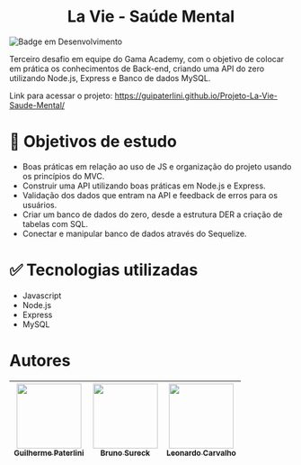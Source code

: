 <h1 align="center"> La Vie - Saúde Mental </h1>

![Badge em Desenvolvimento](http://img.shields.io/static/v1?label=STATUS&message=EM%20DESENVOLVIMENTO&color=GREEN&style=for-the-badge)

Terceiro desafio em equipe do Gama Academy, com o objetivo de colocar em prática os conhecimentos de Back-end, criando uma API do zero utilizando Node.js, Express e
Banco de dados MySQL.

Link para acessar o projeto: https://guipaterlini.github.io/Projeto-La-Vie-Saude-Mental/

# 📁 Objetivos de estudo
- Boas práticas em relação ao uso de JS e organização do projeto usando os princípios do MVC.
- Construir uma API utilizando boas práticas em Node.js e Express.
- Validação dos dados que entram na API e feedback de erros para os usuários.
- Criar um banco de dados do zero, desde a estrutura DER a criação de tabelas com SQL.
- Conectar e manipular banco de dados através do Sequelize.

# ✅ Tecnologias utilizadas
- Javascript
- Node.js
- Express
- MySQL

# Autores

| [<img src="https://avatars.githubusercontent.com/guipaterlini" width=115><br><sub>Guilherme Paterlini</sub>](https://github.com/guipaterlini) |  [<img src="https://avatars.githubusercontent.com/bnvsureck" width=115><br><sub>Bruno Sureck</sub>](https://github.com/bnvsureck) |  [<img src="https://avatars.githubusercontent.com/Leonardo-tech-stack" width=115><br><sub>Leonardo Carvalho</sub>](https://github.com/Leonardo-tech-stack) |
| :---: | :---: | :---: |
